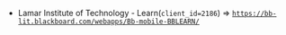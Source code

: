  - Lamar Institute of Technology - Learn(`client_id=2186`) => [`https://bb-lit.blackboard.com/webapps/Bb-mobile-BBLEARN/`](https://bb-lit.blackboard.com/webapps/Bb-mobile-BBLEARN/)
